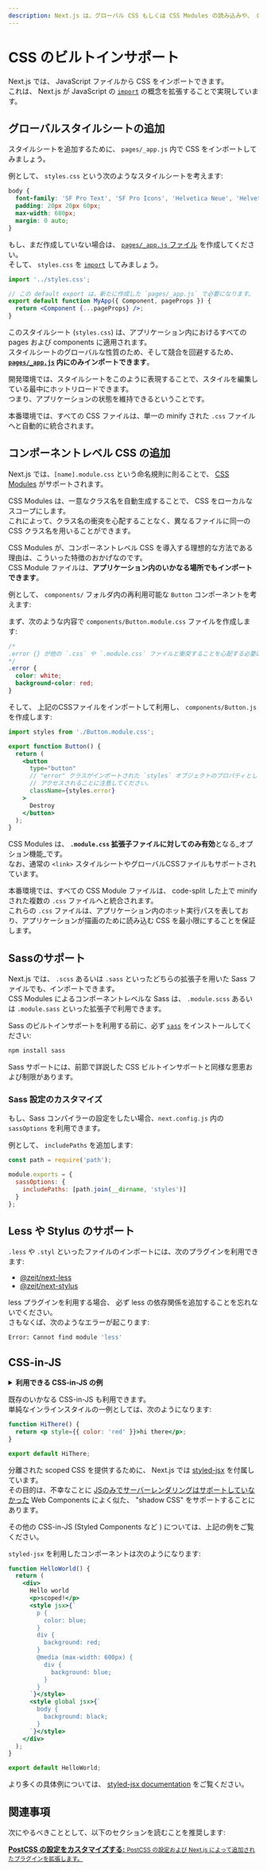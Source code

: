 ```yaml
---
description: Next.js は、グローバル CSS もしくは CSS Modules の読み込みや、 CSS-in-JS としての `styled-jsx` の利用、あるいは他のいかなる CSS-in-JS もサポートしています！実際に見ていきましょう。
---
```


# CSS のビルトインサポート

Next.js では、 JavaScript ファイルから CSS をインポートできます。  
これは、 Next.js が JavaScript の [`import`](https://developer.mozilla.org/ja/docs/Web/JavaScript/Reference/Statements/import) の概念を拡張することで実現しています。

## グローバルスタイルシートの追加

スタイルシートを追加するために、 `pages/_app.js` 内で CSS をインポートしてみましょう。

例として、 `styles.css` という次のようなスタイルシートを考えます:

```css
body {
  font-family: 'SF Pro Text', 'SF Pro Icons', 'Helvetica Neue', 'Helvetica', 'Arial', sans-serif;
  padding: 20px 20px 60px;
  max-width: 680px;
  margin: 0 auto;
}
```

もし、まだ作成していない場合は、 [`pages/_app.js` ファイル](/docs/advanced-features/custom-app) を作成してください。  
そして、 `styles.css` を [`import`](https://developer.mozilla.org/ja/docs/Web/JavaScript/Reference/Statements/import) してみましょう。

```jsx
import '../styles.css';

// この default export は、新たに作成した `pages/_app.js` で必要になります。
export default function MyApp({ Component, pageProps }) {
  return <Component {...pageProps} />;
}
```

このスタイルシート (`styles.css`) は、アプリケーション内におけるすべての pages および components に適用されます。  
スタイルシートのグローバルな性質のため、そして競合を回避するため、 **[`pages/_app.js`](/docs/advanced-features/custom-app) 内にのみインポートできます**。

開発環境では、スタイルシートをこのように表現することで、スタイルを編集している最中にホットリロードできます。  
つまり、アプリケーションの状態を維持できるということです。

本番環境では、すべての CSS ファイルは、単一の minify された `.css` ファイルへと自動的に統合されます。

## コンポーネントレベル CSS の追加

Next.js では、`[name].module.css` という命名規則に則ることで、 [CSS Modules](https://github.com/css-modules/css-modules) がサポートされます。

CSS Modules は、一意なクラス名を自動生成することで、 CSS をローカルなスコープにします。  
これによって、クラス名の衝突を心配することなく、異なるファイルに同一の CSS クラス名を用いることができます。

CSS Modules が、コンポーネントレベル CSS を導入する理想的な方法である理由は、こういった特徴のおかげなのです。  
CSS Module ファイルは、**アプリケーション内のいかなる場所でもインポートできます**。

例として、 `components/` フォルダ内の再利用可能な `Button` コンポーネントを考えます:

まず、次のような内容で `components/Button.module.css` ファイルを作成します:

```css
/*
.error {} が他の `.css` や `.module.css` ファイルと衝突することを心配する必要はありません！
*/
.error {
  color: white;
  background-color: red;
}
```

そして、 上記のCSSファイルをインポートして利用し、 `components/Button.js` を作成します:

```jsx
import styles from './Button.module.css';

export function Button() {
  return (
    <button
      type="button"
      // "error" クラスがインポートされた `styles` オブジェクトのプロパティとして
      // アクセスされることに注意してください。
      className={styles.error}
    >
      Destroy
    </button>
  );
}
```

CSS Modules は、 **`.module.css` 拡張子ファイルに対してのみ有効**となる_オプション機能_です。  
なお、通常の `<link>` スタイルシートやグローバルCSSファイルもサポートされています。

本番環境では、すべての CSS Module ファイルは、 code-split した上で minify された複数の `.css` ファイルへと統合されます。  
これらの `.css` ファイルは、アプリケーション内のホット実行パスを表しており、アプリケーションが描画のために読み込む CSS を最小限にすることを保証します。

## Sassのサポート

Next.js では、 `.scss` あるいは `.sass` といったどちらの拡張子を用いた Sass ファイルでも、インポートできます。  
CSS Modules によるコンポーネントレベルな Sass は、 `.module.scss` あるいは `.module.sass` といった拡張子で利用できます。

Sass のビルトインサポートを利用する前に、必ず [`sass`](https://github.com/sass/sass) をインストールしてください:

```bash
npm install sass
```

Sass サポートには、前節で詳説した CSS ビルトインサポートと同様な恩恵および制限があります。

### Sass 設定のカスタマイズ

もし、Sass コンパイラーの設定をしたい場合、`next.config.js` 内の `sassOptions` を利用できます。

例として、 `includePaths` を追加します:

```js
const path = require('path');

module.exports = {
  sassOptions: {
    includePaths: [path.join(__dirname, 'styles')]
  }
};
```

## Less や Stylus のサポート

`.less` や `.styl` といったファイルのインポートには、次のプラグインを利用できます:

- [@zeit/next-less](https://github.com/zeit/next-plugins/tree/master/packages/next-less)
- [@zeit/next-stylus](https://github.com/zeit/next-plugins/tree/master/packages/next-stylus)

less プラグインを利用する場合、 必ず less の依存関係を追加することを忘れないでください。  
さもなくば、次のようなエラーが起こります:

```bash
Error: Cannot find module 'less'
```

## CSS-in-JS

<details>
  <summary><b>利用できる CSS-in-JS の例</b></summary>
  <ul>
    <li><a href="https://github.com/zeit/next.js/tree/canary/examples/basic-css">Styled JSX</a></li>
    <li><a href="https://github.com/zeit/next.js/tree/canary/examples/with-styled-components">Styled Components</a></li>
    <li><a href="https://github.com/zeit/next.js/tree/canary/examples/with-styletron">Styletron</a></li>
    <li><a href="https://github.com/zeit/next.js/tree/canary/examples/with-glamor">Glamor</a></li>
    <li><a href="https://github.com/zeit/next.js/tree/canary/examples/with-cxs">Cxs</a></li>
    <li><a href="https://github.com/zeit/next.js/tree/canary/examples/with-aphrodite">Aphrodite</a></li>
    <li><a href="https://github.com/zeit/next.js/tree/canary/examples/with-fela">Fela</a></li>
  </ul>
</details>

既存のいかなる CSS-in-JS も利用できます。  
単純なインラインスタイルの一例としては、次のようになります:

```jsx
function HiThere() {
  return <p style={{ color: 'red' }}>hi there</p>;
}

export default HiThere;
```

分離された scoped CSS を提供するために、 Next.js では [styled-jsx](https://github.com/zeit/styled-jsx) を付属しています。  
その目的は、不幸なことに [JSのみでサーバーレンダリングはサポートしていなかった](https://github.com/w3c/webcomponents/issues/71) Web Components によく似た、 "shadow CSS" をサポートすることにあります。

その他の CSS-in-JS (Styled Components など ) については、上記の例をご覧ください。

`styled-jsx` を利用したコンポーネントは次のようになります:

```jsx
function HelloWorld() {
  return (
    <div>
      Hello world
      <p>scoped!</p>
      <style jsx>{`
        p {
          color: blue;
        }
        div {
          background: red;
        }
        @media (max-width: 600px) {
          div {
            background: blue;
          }
        }
      `}</style>
      <style global jsx>{`
        body {
          background: black;
        }
      `}</style>
    </div>
  );
}

export default HelloWorld;
```

より多くの具体例については、 [styled-jsx documentation](https://github.com/zeit/styled-jsx) をご覧ください。

## 関連事項

次にやるべきこととして、以下のセクションを読むことを推奨します:

<div class="card">
  <a href="/docs/advanced-features/customizing-postcss-config.md">
    <b>PostCSS の設定をカスタマイズする:</b>
    <small>PostCSS の設定および Next.js によって追加されたプラグインを拡張します。</small>
  </a>
</div>
